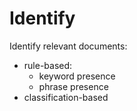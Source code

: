 # Identify

Identify relevant documents:
* rule-based:
  * keyword presence
  * phrase presence
* classification-based
